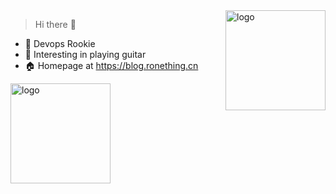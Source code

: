 <img src="https://github-readme-stats.vercel.app/api?username=ronething&show_icons=true&count_private=true" alt="logo" height="160" align="right" style="margin: auto;" />

> Hi there 👋

- 🧱 Devops Rookie
- 🎸 Interesting in playing guitar
- 🏠 Homepage at https://blog.ronething.cn

<img src="https://github-profile-trophy.vercel.app/?username=ronething&theme=flat&column=7" alt="logo" height="160" align="center" style="margin: auto; margin-bottom: 20px;" />
